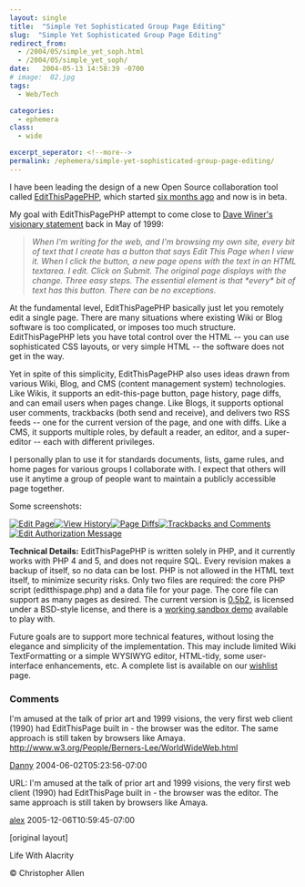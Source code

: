 ```yaml
---
layout: single
title:  "Simple Yet Sophisticated Group Page Editing"
slug:  "Simple Yet Sophisticated Group Page Editing"
redirect_from:
  - /2004/05/simple_yet_soph.html
  - /2004/05/simple_yet_soph/
date:   2004-05-13 14:58:39 -0700
# image:  02.jpg
tags: 
  - Web/Tech

categories:
  - ephemera
class:
  - wide

excerpt_seperator: <!--more-->
permalink: /ephemera/simple-yet-sophisticated-group-page-editing/
---
```


I have been leading the design of a new Open Source collaboration tool called [EditThisPagePHP](https://web.archive.org/web/20040705043949/http://editthispagephp.sourceforge.net/home/index.php), which started [six months ago](/2003/12/editthispagephp.html) and now is in beta.

My goal with EditThisPagePHP attempt to come close to [Dave Winer's](http://www.scripting.com/) [visionary statement](http://davenet.scripting.com/discuss/msgReader$641?mode=topic) back in May of 1999:

> _When I'm writing for the web, and I'm browsing my own site, every bit of text that I create has a button that says Edit This Page when I view it. When I click the button, a new page opens with the text in an HTML textarea. I edit. Click on Submit. The original page displays with the change. Three easy steps. The essential element is that \*every\* bit of text has this button. There can be no exceptions._

At the fundamental level, EditThisPagePHP basically just let you remotely edit a single page. There are many situations where existing Wiki or Blog software is too complicated, or imposes too much structure. EditThisPagePHP lets you have total control over the HTML -- you can use sophisticated CSS layouts, or very simple HTML -- the software does not get in the way.

Yet in spite of this simplicity, EditThisPagePHP also uses ideas drawn from various Wiki, Blog, and CMS (content management system) technologies. Like Wikis, it supports an edit-this-page button, page history, page diffs, and can email users when pages change. Like Blogs, it supports optional user comments, trackbacks (both send and receive), and delivers two RSS feeds -- one for the current version of the page, and one with diffs. Like a CMS, it supports multiple roles, by default a reader, an editor, and a super-editor -- each with different privileges.

I personally plan to use it for standards documents, lists, game rules, and home pages for various groups I collaborate with. I expect that others will use it anytime a group of people want to maintain a publicly accessible page together.

Some screenshots:

[![Edit Page](http://editthispagephp.sourceforge.net/home/index-images/tn_editpage.png)](http://editthispagephp.sourceforge.net/home/index-images/editpage.png "Edit Page")[![View History](http://editthispagephp.sourceforge.net/home/index-images/tn_history.png)](http://editthispagephp.sourceforge.net/home/index-images/history.png "View History")[![Page Diffs](http://editthispagephp.sourceforge.net/home/index-images/tn_diffs.png)](http://editthispagephp.sourceforge.net/home/index-images/diffs.png "Page Diffs")[![Trackbacks and Comments](http://editthispagephp.sourceforge.net/home/index-images/tn_trackbacks_comments.png)](http://editthispagephp.sourceforge.net/home/index-images/trackbacks_comments.png "Trackbacks and Comments")[![Edit Authorization Message](http://editthispagephp.sourceforge.net/home/index-images/tn_auth_msg.png)](http://editthispagephp.sourceforge.net/home/index-images/auth_msg.png "Edit Authorization Message")

**Technical Details:** EditThisPagePHP is written solely in PHP, and it currently works with PHP 4 and 5, and does not require SQL. Every revision makes a backup of itself, so no data can be lost. PHP is not allowed in the HTML text itself, to minimize security risks. Only two files are required: the core PHP script (editthispage.php) and a data file for your page. The core file can support as many pages as desired. The current version is [0.5b2](http://prdownloads.sourceforge.net/editthispagephp/editthispage-0.5b2.zip?download), is licensed under a BSD-style license, and there is a [working sandbox demo](http://editthispagephp.sourceforge.net/demo_05b2/index.php) available to play with.

Future goals are to support more technical features, without losing the elegance and simplicity of the implementation. This may include limited Wiki TextFormatting or a simple WYSIWYG editor, HTML-tidy, some user-interface enhancements, etc. A complete list is available on our [wishlist](http://editthispagephp.sourceforge.net/home/wishlist.php) page.

### Comments

I'm amused at the talk of prior art and 1999 visions, the very first web client (1990) had EditThisPage built in - the browser was the editor. The same approach is still taken by browsers like Amaya. http://www.w3.org/People/Berners-Lee/WorldWideWeb.html

[Danny](http://dannyayers.com) 2004-06-02T05:23:56-07:00

URL: I'm amused at the talk of prior art and 1999 visions, the very first web client (1990) had EditThisPage built in - the browser was the editor. The same approach is still taken by browsers like Amaya.

[alex](#) 2005-12-06T10:59:45-07:00

[original layout]


Life With Alacrity

© Christopher Allen
